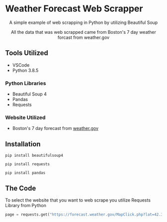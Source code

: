 # Weather Forecast Web Scrapper
<p align = "center"> A simple example of web scrapping in Python by utilizing Beautiful Soup </p>
<p align = "center"> All the data that was web scrapped came from Boston's 7 day weather forcast from weather.gov </p>

## Tools Utilized

* VSCode
* Python 3.8.5

### Python Libraries

* Beautiful Soup 4
* Pandas
* Requests

### Website Utilized

* Boston's 7 day forecast from <a href = "https://forecast.weather.gov/MapClick.php?lat=42.35866000000004&lon=-71.05673999999993#.YAX5A-hKjb0"> weather.gov</a>


## Installation 

```
pip install beautifulsoup4
```

```
pip install requests
```

```
pip install pandas
```

## The Code 

To select the website that you want to web scrape you utilize Requests Library from Python

```python
page = requests.get("https://forecast.weather.gov/MapClick.php?lat=42.35866000000004&lon=-71.05673999999993#.YAXqz-hKjb0")
```

